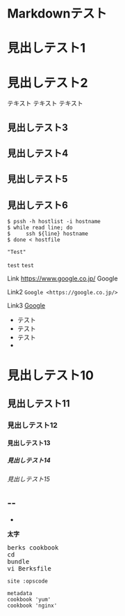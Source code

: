 Markdownテスト
==

見出しテスト1
=======

見出しテスト2
=

テキスト
テキスト
テキスト

見出しテスト3
-------

見出しテスト4
---

見出しテスト5
-
見出しテスト6
-
```
$ pssh -h hostlist -i hostname
$ while read line; do
$     ssh ${line} hostname
$ done < hostfile
```
```
"Test"
```
``
test
``
`
test
`

Link https://www.google.co.jp/ Google

Link2 `Google <https://google.co.jp/>`

Link3 [Google](https://google.co.jp/ "Googledesuyo")

* テスト
* テスト
* テスト
* 


# 見出しテスト10
## 見出しテスト11
### 見出しテスト12
#### 見出しテスト13
##### 見出しテスト14
###### 見出しテスト15

--
--
-

**太字**


<pre>
berks cookbook <cookbook-name>
cd <cookbook-name>
bundle
vi Berksfile
<code>
site :opscode

metadata
cookbook 'yum'
cookbook 'nginx'
</code>
</pre>
